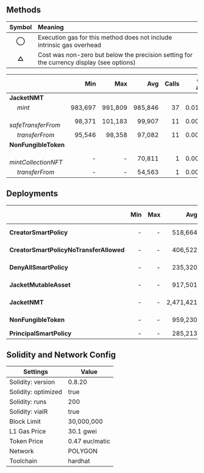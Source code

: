 ## Methods
| **Symbol** | **Meaning**                                                                              |
| :--------: | :--------------------------------------------------------------------------------------- |
|    **◯**   | Execution gas for this method does not include intrinsic gas overhead                    |
|    **△**   | Cost was non-zero but below the precision setting for the currency display (see options) |

|                            |     Min |     Max |     Avg | Calls | eur avg |
| :------------------------- | ------: | ------: | ------: | ----: | ------: |
| **JacketNMT**              |         |         |         |       |         |
|        *mint*              | 983,697 | 991,809 | 985,846 |    37 |  0.0139 |
|        *safeTransferFrom*  |  98,371 | 101,183 |  99,907 |    11 |  0.0014 |
|        *transferFrom*      |  95,546 |  98,358 |  97,082 |    11 |  0.0014 |
| **NonFungibleToken**       |         |         |         |       |         |
|        *mintCollectionNFT* |       - |       - |  70,811 |     1 |  0.0010 |
|        *transferFrom*      |       - |       - |  54,563 |     1 |  0.0008 |

## Deployments
|                                         | Min | Max  |       Avg | Block % | eur avg |
| :-------------------------------------- | --: | ---: | --------: | ------: | ------: |
| **CreatorSmartPolicy**                  |   - |    - |   518,664 |   1.7 % |  0.0073 |
| **CreatorSmartPolicyNoTransferAllowed** |   - |    - |   406,522 |   1.4 % |  0.0058 |
| **DenyAllSmartPolicy**                  |   - |    - |   235,320 |   0.8 % |  0.0033 |
| **JacketMutableAsset**                  |   - |    - |   917,501 |   3.1 % |  0.0130 |
| **JacketNMT**                           |   - |    - | 2,471,421 |   8.2 % |  0.0350 |
| **NonFungibleToken**                    |   - |    - |   959,230 |   3.2 % |  0.0136 |
| **PrincipalSmartPolicy**                |   - |    - |   285,213 |     1 % |  0.0040 |

## Solidity and Network Config
| **Settings**        | **Value**      |
| ------------------- | -------------- |
| Solidity: version   | 0.8.20         |
| Solidity: optimized | true           |
| Solidity: runs      | 200            |
| Solidity: viaIR     | true           |
| Block Limit         | 30,000,000     |
| L1 Gas Price        | 30.1 gwei      |
| Token Price         | 0.47 eur/matic |
| Network             | POLYGON        |
| Toolchain           | hardhat        |

